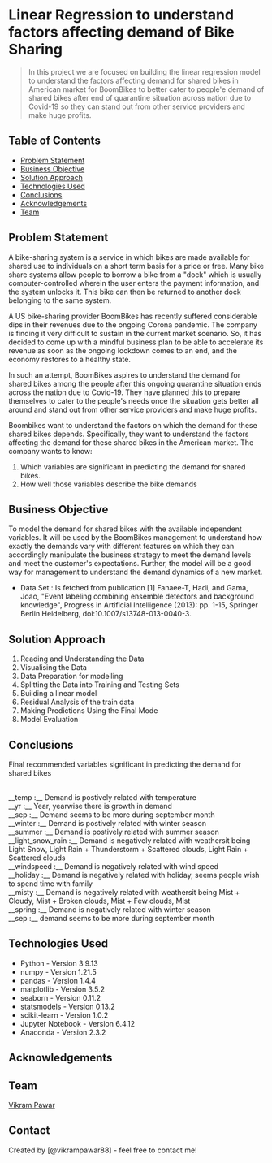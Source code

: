 # Linear Regression to understand factors affecting demand of Bike Sharing
> In this project we are focused on building the linear regression model to understand the factors affecting demand for shared bikes in American market for BoomBikes to better cater to people'e demand of shared bikes after end of quarantine situation across nation due to Covid-19 so they can stand out from other service providers and make huge profits.


## Table of Contents
* [Problem Statement](#problem-statement)
* [Business Objective](#business-objective)
* [Solution Approach](#analysis-approach)
* [Technologies Used](#technologies-used)
* [Conclusions](#conclusions)
* [Acknowledgements](#acknowledgements)
* [Team](#team)

<!-- You can include any other section that is pertinent to your problem -->

## Problem Statement
A bike-sharing system is a service in which bikes are made available for shared use to individuals on a short term basis for a price or free. Many bike share systems allow people to borrow a bike from a "dock" which is usually computer-controlled wherein the user enters the payment information, and the system unlocks it. This bike can then be returned to another dock belonging to the same system.


A US bike-sharing provider BoomBikes has recently suffered considerable dips in their revenues due to the ongoing Corona pandemic. The company is finding it very difficult to sustain in the current market scenario. So, it has decided to come up with a mindful business plan to be able to accelerate its revenue as soon as the ongoing lockdown comes to an end, and the economy restores to a healthy state. 


In such an attempt, BoomBikes aspires to understand the demand for shared bikes among the people after this ongoing quarantine situation ends across the nation due to Covid-19. They have planned this to prepare themselves to cater to the people's needs once the situation gets better all around and stand out from other service providers and make huge profits.


Boombikes want to understand the factors on which the demand for these shared bikes depends. Specifically, they want to understand the factors affecting the demand for these shared bikes in the American market. The company wants to know:

1. Which variables are significant in predicting the demand for shared bikes.
2. How well those variables describe the bike demands

## Business Objective
To model the demand for shared bikes with the available independent variables. 
It will be used by the BoomBikes management to understand how exactly the demands vary with different features on which they can accordingly manipulate the business strategy to meet the demand levels and meet the customer's expectations. 
Further, the model will be a good way for management to understand the demand dynamics of a new market.

- Data Set : 
Is fetched from publication
[1] Fanaee-T, Hadi, and Gama, Joao, "Event labeling combining ensemble detectors and background knowledge", Progress in Artificial Intelligence (2013): pp. 1-15, Springer Berlin Heidelberg, doi:10.1007/s13748-013-0040-3.


## Solution Approach
1. Reading and Understanding the Data
2. Visualising the Data
3. Data Preparation for modelling
4. Splitting the Data into Training and Testing Sets
5. Building a linear model
6. Residual Analysis of the train data
7. Making Predictions Using the Final Mode
8. Model Evaluation

## Conclusions

Final recommended variables significant in predicting the demand for shared bikes

<br/>
__temp :__ Demand is postively related with temperature
<br/>
__yr :__ Year, yearwise there is growth in demand
<br/>
__sep :__ Demand seems to be more during september month
<br/>
__winter :__ Demand is postively related with winter season
<br/>
__summer :__ Demand is postively related with summer season
<br/>
__light_snow_rain :__ Demand is negatively related with weathersit being Light Snow, Light Rain + Thunderstorm + Scattered clouds, Light Rain + Scattered clouds
<br/>
__windspeed :__ Demand is negatively related with wind speed
<br/>
__holiday :__ Demand is negatively related with holiday, seems people wish to spend time with family
<br/>
__misty :__ Demand is negatively related with weathersit being Mist + Cloudy, Mist + Broken clouds, Mist + Few clouds, Mist
<br/>
__spring :__ Demand is negatively related with winter season
<br/>
__sep :__ demand seems to be more during september month
<br/>

## Technologies Used
- Python - Version 3.9.13
- numpy - Version 1.21.5
- pandas - Version 1.4.4
- matplotlib - Version 3.5.2
- seaborn - Version 0.11.2
- statsmodels - Version 0.13.2
- scikit-learn - Version 1.0.2
- Jupyter Notebook - Version 6.4.12
- Anaconda - Version 2.3.2

## Acknowledgements

## Team
[Vikram Pawar](https://www.linkedin.com/in/vikrampawar88/)


## Contact
Created by [@vikrampawar88] - feel free to contact me!



<!-- Optional -->
<!-- ## License -->
<!-- This project is open source and available under the [... License](). -->

<!-- You don't have to include all sections - just the one's relevant to your project -->
